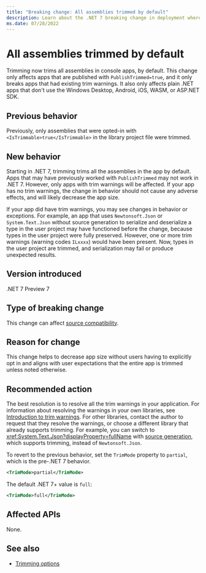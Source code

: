 ```yaml
---
title: "Breaking change: All assemblies trimmed by default"
description: Learn about the .NET 7 breaking change in deployment where all assemblies in a console app are trimmed by default.
ms.date: 07/28/2022
---
```

# All assemblies trimmed by default

Trimming now trims all assemblies in console apps, by default. This change only affects apps that are published with `PublishTrimmed=true`, and it only breaks apps that had existing trim warnings. It also only affects plain .NET apps that don't use the Windows Desktop, Android, iOS, WASM, or ASP.NET SDK.

## Previous behavior

Previously, only assemblies that were opted-in with `<IsTrimmable>true</IsTrimmable>` in the library project file were trimmed.

## New behavior

Starting in .NET 7, trimming trims all the assemblies in the app by default. Apps that may have previously worked with `PublishTrimmed` may not work in .NET 7. However, only apps with trim warnings will be affected. If your app has no trim warnings, the change in behavior should not cause any adverse effects, and will likely decrease the app size.

If your app did have trim warnings, you may see changes in behavior or exceptions. For example, an app that uses `Newtonsoft.Json` or `System.Text.Json` without source generation to serialize and deserialize a type in the user project may have functioned before the change, because types in the user project were fully preserved. However, one or more trim warnings (warning codes `ILxxxx`) would have been present. Now, types in the user project are trimmed, and serialization may fail or produce unexpected results.

## Version introduced

.NET 7 Preview 7

## Type of breaking change

This change can affect [source compatibility](../../categories.md#source-compatibility).

## Reason for change

This change helps to decrease app size without users having to explicitly opt in and aligns with user expectations that the entire app is trimmed unless noted otherwise.

## Recommended action

The best resolution is to resolve all the trim warnings in your application. For information about resolving the warnings in your own libraries, see [Introduction to trim warnings](../../../deploying/trimming/fixing-warnings.md). For other libraries, contact the author to request that they resolve the warnings, or choose a different library that already supports trimming. For example, you can switch to <xref:System.Text.Json?displayProperty=fullName> with [source generation](../../../../standard/serialization/system-text-json/source-generation.md), which supports trimming, instead of `Newtonsoft.Json`.

To revert to the previous behavior, set the `TrimMode` property to `partial`, which is the pre-.NET 7 behavior.

```xml
<TrimMode>partial</TrimMode>
```

The default .NET 7+ value is `full`:

```xml
<TrimMode>full</TrimMode>
```

## Affected APIs

None.

## See also

- [Trimming options](../../../deploying/trimming/trimming-options.md)
